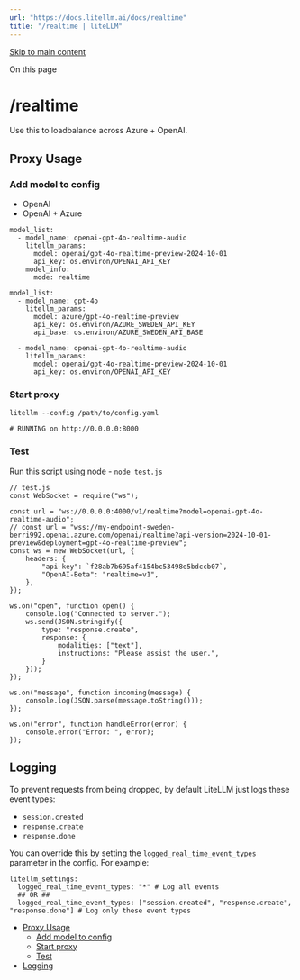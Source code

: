 ```yaml
---
url: "https://docs.litellm.ai/docs/realtime"
title: "/realtime | liteLLM"
---
```


[Skip to main content](https://docs.litellm.ai/docs/realtime#__docusaurus_skipToContent_fallback)

On this page

# /realtime

Use this to loadbalance across Azure + OpenAI.

## Proxy Usage [​](https://docs.litellm.ai/docs/realtime\#proxy-usage "Direct link to Proxy Usage")

### Add model to config [​](https://docs.litellm.ai/docs/realtime\#add-model-to-config "Direct link to Add model to config")

- OpenAI
- OpenAI + Azure

```codeBlockLines_e6Vv
model_list:
  - model_name: openai-gpt-4o-realtime-audio
    litellm_params:
      model: openai/gpt-4o-realtime-preview-2024-10-01
      api_key: os.environ/OPENAI_API_KEY
    model_info:
      mode: realtime

```

```codeBlockLines_e6Vv
model_list:
  - model_name: gpt-4o
    litellm_params:
      model: azure/gpt-4o-realtime-preview
      api_key: os.environ/AZURE_SWEDEN_API_KEY
      api_base: os.environ/AZURE_SWEDEN_API_BASE

  - model_name: openai-gpt-4o-realtime-audio
    litellm_params:
      model: openai/gpt-4o-realtime-preview-2024-10-01
      api_key: os.environ/OPENAI_API_KEY

```

### Start proxy [​](https://docs.litellm.ai/docs/realtime\#start-proxy "Direct link to Start proxy")

```codeBlockLines_e6Vv
litellm --config /path/to/config.yaml

# RUNNING on http://0.0.0.0:8000

```

### Test [​](https://docs.litellm.ai/docs/realtime\#test "Direct link to Test")

Run this script using node - `node test.js`

```codeBlockLines_e6Vv
// test.js
const WebSocket = require("ws");

const url = "ws://0.0.0.0:4000/v1/realtime?model=openai-gpt-4o-realtime-audio";
// const url = "wss://my-endpoint-sweden-berri992.openai.azure.com/openai/realtime?api-version=2024-10-01-preview&deployment=gpt-4o-realtime-preview";
const ws = new WebSocket(url, {
    headers: {
        "api-key": `f28ab7b695af4154bc53498e5bdccb07`,
        "OpenAI-Beta": "realtime=v1",
    },
});

ws.on("open", function open() {
    console.log("Connected to server.");
    ws.send(JSON.stringify({
        type: "response.create",
        response: {
            modalities: ["text"],
            instructions: "Please assist the user.",
        }
    }));
});

ws.on("message", function incoming(message) {
    console.log(JSON.parse(message.toString()));
});

ws.on("error", function handleError(error) {
    console.error("Error: ", error);
});

```

## Logging [​](https://docs.litellm.ai/docs/realtime\#logging "Direct link to Logging")

To prevent requests from being dropped, by default LiteLLM just logs these event types:

- `session.created`
- `response.create`
- `response.done`

You can override this by setting the `logged_real_time_event_types` parameter in the config. For example:

```codeBlockLines_e6Vv
litellm_settings:
  logged_real_time_event_types: "*" # Log all events
  ## OR ##
  logged_real_time_event_types: ["session.created", "response.create", "response.done"] # Log only these event types

```

- [Proxy Usage](https://docs.litellm.ai/docs/realtime#proxy-usage)
  - [Add model to config](https://docs.litellm.ai/docs/realtime#add-model-to-config)
  - [Start proxy](https://docs.litellm.ai/docs/realtime#start-proxy)
  - [Test](https://docs.litellm.ai/docs/realtime#test)
- [Logging](https://docs.litellm.ai/docs/realtime#logging)